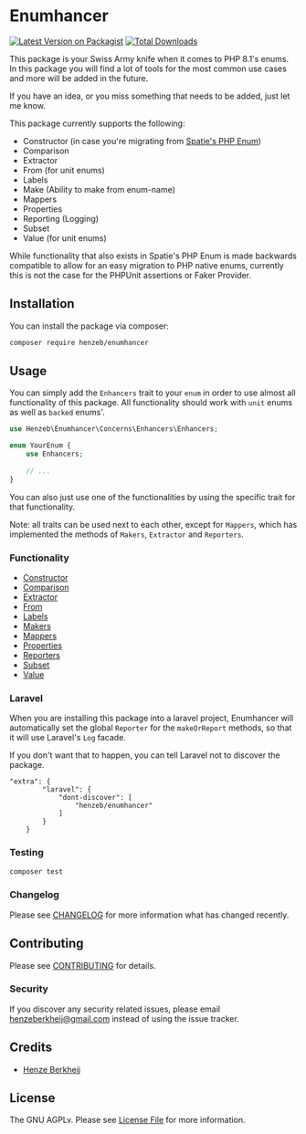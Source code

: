 # Enumhancer

[![Latest Version on Packagist](https://img.shields.io/packagist/v/henzeb/enumhancer.svg?style=flat-square)](https://packagist.org/packages/henzeb/enumhancer)
[![Total Downloads](https://img.shields.io/packagist/dt/henzeb/enumhancer.svg?style=flat-square)](https://packagist.org/packages/henzeb/enumhancer)

This package is your Swiss Army knife when it comes to PHP 8.1's enums. 
In this package you will find a lot of tools for the most common use cases
and more will be added in the future. 

If you have an idea, or you miss something that needs to be added, 
just let me know.

This package currently supports the following:

- Constructor (in case you're migrating from
  [Spatie's PHP Enum](https://github.com/spatie/enum))
- Comparison
- Extractor
- From (for unit enums)
- Labels
- Make (Ability to make from enum-name)
- Mappers
- Properties
- Reporting (Logging)
- Subset
- Value (for unit enums)

While functionality that also exists in Spatie's PHP Enum is made backwards 
compatible to allow for an easy migration to PHP native enums, currently this is 
not the case for the PHPUnit assertions or Faker Provider.

## Installation

You can install the package via composer:

```bash
composer require henzeb/enumhancer
```

## Usage
You can simply add the `Enhancers` trait to your `enum` in 
order to use almost all functionality of this package. All functionality 
should work with `unit` enums as well as `backed` enums'.

```php
use Henzeb\Enumhancer\Concerns\Enhancers\Enhancers;

enum YourEnum {
    use Enhancers;
    
    // ...
} 
```
You can also just use one of the functionalities by using the specific trait 
for that functionality. 

Note: all traits can be used next to each other, except for `Mappers`, which has 
implemented the methods of `Makers`, `Extractor` and `Reporters`.

### Functionality
- [Constructor](docs/constructor.md)
- [Comparison](docs/comparison.md)
- [Extractor](docs/extractor.md)
- [From](docs/from.md)
- [Labels](docs/labels.md)
- [Makers](docs/makers.md)
- [Mappers](docs/mappers.md)
- [Properties](docs/properties.md)
- [Reporters](docs/reporters.md)
- [Subset](docs/subset.md)
- [Value](docs/value.md)

### Laravel
When you are installing this package into a laravel project, Enumhancer will
automatically set the global `Reporter` for the `makeOrReport` methods, so that
it will use Laravel's `Log` facade.

If you don't want that to happen, you can tell Laravel not to 
discover the package.

```composer
"extra": {
        "laravel": {
            "dont-discover": [
                "henzeb/enumhancer"
            ]
        }
    }
```

### Testing

```bash
composer test
```

### Changelog

Please see [CHANGELOG](CHANGELOG.md) for more information what has changed recently.

## Contributing

Please see [CONTRIBUTING](CONTRIBUTING.md) for details.

### Security

If you discover any security related issues, please email henzeberkheij@gmail.com instead of using the issue tracker.

## Credits

- [Henze Berkheij](https://github.com/henzeb)

## License

The GNU AGPLv. Please see [License File](LICENSE.md) for more information.
